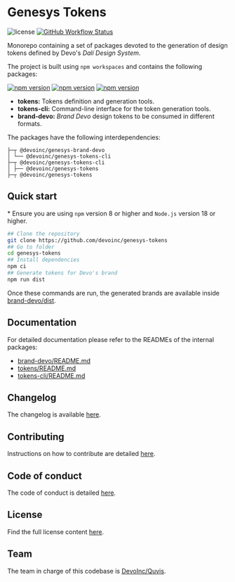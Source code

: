 # Genesys Tokens

![license](https://img.shields.io/github/license/devoinc/genesys-tokens)
[![GitHub Workflow Status](https://img.shields.io/github/workflow/status/devoinc/genesys-tokens/ci)](https://github.com/devoinc/genesys-tokens/actions/workflows/ci.yml)

Monorepo containing a set of packages devoted to the generation of design tokens defined by Devo's _Dalí Design System_.

The project is built using `npm workspaces` and contains the following packages:

[![npm version](https://img.shields.io/npm/v/@devoinc/genesys-tokens?label=%40devoinc%2Fgenesys-tokens)](https://www.npmjs.com/package/@devoinc/genesys-tokens)
[![npm version](https://img.shields.io/npm/v/@devoinc/genesys-tokens-cli?label=%40devoinc%2Fgenesys-tokens-cli)](https://www.npmjs.com/package/@devoinc/genesys-tokens-cli)
[![npm version](https://img.shields.io/npm/v/@devoinc/genesys-brand-devo?label=%40devoinc%2Fgenesys-brand-devo)](https://www.npmjs.com/package/@devoinc/genesys-brand-devo)

- **tokens:** Tokens definition and generation tools.
- **tokens-cli:** Command-line interface for the token generation tools.
- **brand-devo:** _Brand Devo_ design tokens to be consumed in different formats.

The packages have the following interdependencies:

```
├─┬ @devoinc/genesys-brand-devo
│ └── @devoinc/genesys-tokens-cli
├─┬ @devoinc/genesys-tokens-cli
│ ├── @devoinc/genesys-tokens
├─┬ @devoinc/genesys-tokens
```

## Quick start

\* Ensure you are using `npm` version 8 or higher and `Node.js` version 18 or higher.

```sh
## Clone the repository
git clone https://github.com/devoinc/genesys-tokens
## Go to folder
cd genesys-tokens
## Install dependencies
npm ci
## Generate tokens for Devo's brand
npm run dist
```

Once these commands are run, the generated brands are available inside [brand-devo/dist](./brand-devo/dist/).

## Documentation

For detailed documentation please refer to the READMEs of the internal packages:

- [brand-devo/README.md](./brand-devo/README.md)
- [tokens/README.md](./tokens/README.md)
- [tokens-cli/README.md](./tokens-cli/README.md)

## Changelog

The changelog is available [here](./CHANGELOG.md).

## Contributing

Instructions on how to contribute are detailed [here](./CONTRIBUTING.md).

## Code of conduct

The code of conduct is detailed [here](CODE_OF_CONDUCT.md).

## License

Find the full license content [here](LICENSE).

## Team

The team in charge of this codebase is [DevoInc/Quvis](https://github.com/orgs/DevoInc/teams/quvis).
